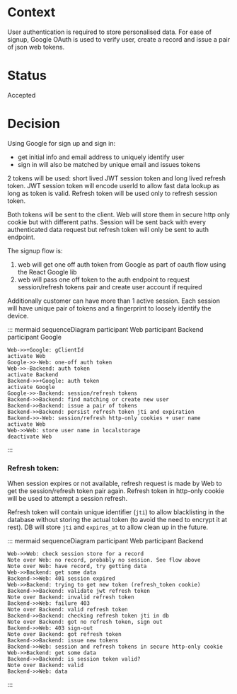 # Context

User authentication is required to store personalised data. 
For ease of signup, Google OAuth is used to verify user, create a record and issue a pair of json web tokens.

# Status

Accepted

# Decision

Using Google for sign up and sign in:
 - get initial info and email address to uniquely identify user
 - sign in will also be matched by unique email and issues tokens

2 tokens will be used: short lived JWT session token and long lived refresh token.
JWT session token will encode userId to allow fast data lookup as long as token is valid.
Refresh token will be used only to refresh session token.

Both tokens will be sent to the client. Web will store them in secure http only cookie but with different paths.
Session will be sent back with every authenticated data request but refresh token will only be sent to auth endpoint.

The signup flow is: 
 1. web will get one off auth token from Google as part of oauth flow using the React Google lib
 2. web will pass one off token to the auth endpoint to request session/refresh tokens pair and create user account if required

Additionally customer can have more than 1 active session. Each session will have unique pair of tokens and a fingerprint to loosely identify the device.

::: mermaid
sequenceDiagram
    participant Web
    participant Backend
    participant Google

    Web->>+Google: gClientId
    activate Web
    Google->>-Web: one-off auth token
    Web->>-Backend: auth token
    activate Backend
    Backend->>+Google: auth token
    activate Google
    Google->>-Backend: session/refresh tokens
    Backend->>Backend: find matching or create new user
    Backend->>Backend: issue a pair of tokens
    Backend->>Backend: persist refresh token jti and expiration
    Backend->>-Web: session/refresh http-only cookies + user name
    activate Web
    Web->>Web: store user name in localstorage
    deactivate Web
:::

### Refresh token:

When session expires or not available, refresh request is made by Web to get the session/refresh token pair again.
Refresh token in http-only cookie will be used to attempt a session refresh.

Refresh token will contain unique identifier (`jti`) to allow blacklisting in the database without storing the actual token (to avoid the need to encrypt it at rest). DB will store `jti` and `expires_at` to allow clean up in the future.

::: mermaid
sequenceDiagram
    participant Web
    participant Backend

    Web->>Web: check session store for a record
    Note over Web: no record, probably no session. See flow above
    Note over Web: have record, try getting data
    Web->>Backend: get some data
    Backend->>Web: 401 session expired
    Web->>Backend: trying to get new token (refresh_token cookie)
    Backend->>Backend: validate jwt refresh token
    Note over Backend: invalid refresh token
    Backend->>Web: failure 403
    Note over Backend: valid refresh token
    Backend->>Backend: checking refresh token jti in db
    Note over Backend: got no refresh token, sign out
    Backend->>Web: 403 sign-out
    Note over Backend: got refresh token
    Backend->>Backend: issue new tokens
    Backend->>Web: session and refresh tokens in secure http-only cookie
    Web->>Backend: get some data
    Backend->>Backend: is session token valid?
    Note over Backend: valid
    Backend->>Web: data
:::